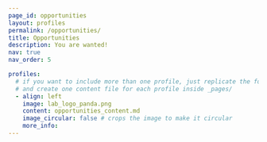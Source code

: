 ```yaml
---
page_id: opportunities
layout: profiles
permalink: /opportunities/
title: Opportunities
description: You are wanted!
nav: true
nav_order: 5

profiles:
  # if you want to include more than one profile, just replicate the following block
  # and create one content file for each profile inside _pages/
  - align: left
    image: lab_logo_panda.png
    content: opportunities_content.md
    image_circular: false # crops the image to make it circular
    more_info:
---
```

